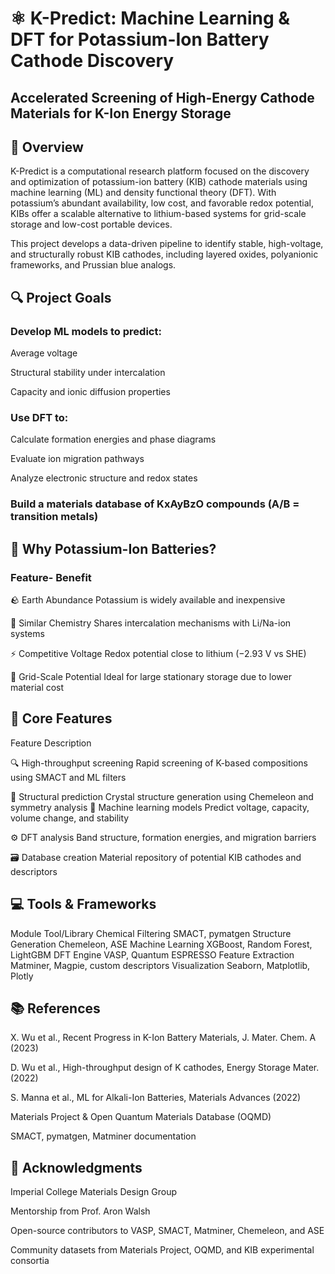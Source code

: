 # ⚛️ K-Predict: Machine Learning & DFT for Potassium-Ion Battery Cathode Discovery

## Accelerated Screening of High-Energy Cathode Materials for K-Ion Energy Storage

## 🧠 Overview
K-Predict is a computational research platform focused on the discovery and optimization of potassium-ion battery (KIB) cathode materials using machine learning (ML) and density functional theory (DFT). With potassium’s abundant availability, low cost, and favorable redox potential, KIBs offer a scalable alternative to lithium-based systems for grid-scale storage and low-cost portable devices.

This project develops a data-driven pipeline to identify stable, high-voltage, and structurally robust KIB cathodes, including layered oxides, polyanionic frameworks, and Prussian blue analogs.

## 🔍 Project Goals
### Develop ML models to predict:

Average voltage

Structural stability under intercalation

Capacity and ionic diffusion properties

### Use DFT to:

Calculate formation energies and phase diagrams

Evaluate ion migration pathways

Analyze electronic structure and redox states

### Build a materials database of KxAyBzO compounds (A/B = transition metals)

## 🌟 Why Potassium-Ion Batteries?

### Feature- Benefit

🪨 Earth Abundance	Potassium is widely available and inexpensive

🧪 Similar Chemistry	Shares intercalation mechanisms with Li/Na-ion systems

⚡ Competitive Voltage	Redox potential close to lithium (−2.93 V vs SHE)

🔋 Grid-Scale Potential	Ideal for large stationary storage due to lower material cost

## 🧪 Core Features
Feature	Description

🔍 High-throughput screening	Rapid screening of K-based compositions using SMACT and ML filters

🧬 Structural prediction	Crystal structure generation using Chemeleon and symmetry
analysis
🧠 Machine learning models	Predict voltage, capacity, volume change, and stability

⚙️ DFT analysis	Band structure, formation energies, and migration barriers

🗃️ Database creation	Material repository of potential KIB cathodes and descriptors

## 💻 Tools & Frameworks
Module	Tool/Library
Chemical Filtering	SMACT, pymatgen
Structure Generation	Chemeleon, ASE
Machine Learning	XGBoost, Random Forest, LightGBM
DFT Engine	VASP, Quantum ESPRESSO
Feature Extraction	Matminer, Magpie, custom descriptors
Visualization	Seaborn, Matplotlib, Plotly

## 📚 References
X. Wu et al., Recent Progress in K-Ion Battery Materials, J. Mater. Chem. A (2023)

D. Wu et al., High-throughput design of K cathodes, Energy Storage Mater. (2022)

S. Manna et al., ML for Alkali-Ion Batteries, Materials Advances (2022)

Materials Project & Open Quantum Materials Database (OQMD)

SMACT, pymatgen, Matminer documentation

## 🤝 Acknowledgments
Imperial College Materials Design Group

Mentorship from Prof. Aron Walsh

Open-source contributors to VASP, SMACT, Matminer, Chemeleon, and ASE

Community datasets from Materials Project, OQMD, and KIB experimental consortia

